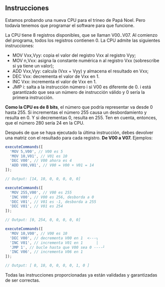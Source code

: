 ## Instrucciones

Estamos probando una nueva CPU para el trineo de Papá Noel. Pero todavía tenemos que programar el software para que funcione.

La CPU tiene 8 registros disponibles, que se llaman V00..V07. Al comienzo del programa, todos los registros contienen 0. La CPU admite las siguientes instrucciones:

- MOV Vxx,Vyy: copia el valor del registro Vxx al registro Vyy;
- MOV n,Vxx: asigna la constante numérica n al registro Vxx (sobrescribe si ya tiene un valor);
- ADD Vxx,Vyy: calcula (Vxx + Vyy) y almacena el resultado en Vxx;
- DEC Vxx: decrementa el valor de Vxx en 1.
- INC Vxx: incrementa el valor de Vxx en 1.
- JMP i: salta a la instrucción número i si V00 es diferente de 0. i está garantizado que sea un número de instrucción válido y 0 sería la primera instrucción.

**Como la CPU es de 8 bits**, el número que podría representar va desde 0 hasta 255. Si incrementas el número 255 causa un desbordamiento y resulta en 0. Y si decrementas 0, resulta en 255. Ten en cuenta, entonces, que el número 280 sería 24 en la CPU.

Después de que se haya ejecutado la última instrucción, debes devolver una matriz con el resultado para cada registro. **De V00 a V07.** Ejemplos:

```js
executeCommands([
  'MOV 5,V00', // V00 es 5
  'MOV 10,V01', // V01 es 10
  'DEC V00', // V00 ahora es 4
  'ADD V00,V01', // V00 = V00 + V01 = 14
]);

// Output: [14, 10, 0, 0, 0, 0, 0]

executeCommands([
  'MOV 255,V00', // V00 es 255
  'INC V00', // V00 es 256, desborda a 0
  'DEC V01', // V01 es -1, desborda a 255
  'DEC V01', // V01 es 254
]);

// Output: [0, 254, 0, 0, 0, 0, 0]

executeCommands([
  'MOV 10,V00', // V00 es 10
  'DEC V00', // decrementa V00 en 1  <---┐
  'INC V01', // incrementa V01 en 1      |
  'JMP 1', // bucle hasta que V00 sea 0 ----┘
  'INC V06', // incrementa V06 en 1
]);

// Output: [ 0, 10, 0, 0, 0, 0, 1, 0 ]
```

Todas las instrucciones proporcionadas ya están validadas y garantizadas de ser correctas.
